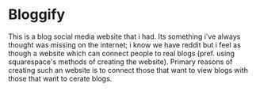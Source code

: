 # Bloggify
This is a blog social media website that i had.
Its something i've always thought was missing on the internet; i know we have reddit but i feel as though a website which can connect people to real blogs
(pref. using squarespace's methods of creating the website). 
Primary reasons of creating such an website is to connect those that want to view blogs with those that want to cerate blogs.
